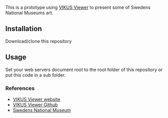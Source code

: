This is a prototype using [VIKUS Viewer](https://github.com/cpietsch/vikus-viewer) to present some of Swedens National Museums art.

## Installation

Download/clone this repository

## Usage

Set your web servers document root to the root folder of this repository or put this code in a sub folder.

### References

* [VIKUS Viewer website](https://vikusviewer.fh-potsdam.de/)
* [VIKUS Viewer Github](https://github.com/cpietsch/vikus-viewer)
* [Swedens National Museum](https://www.nationalmuseum.se)
